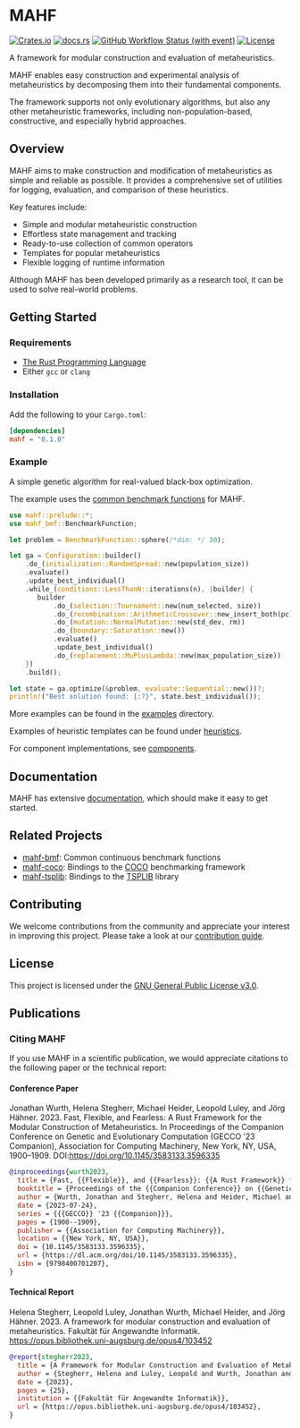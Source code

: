 # MAHF

[![Crates.io](https://img.shields.io/crates/v/mahf)](https://crates.io/crates/mahf)
[![docs.rs](https://img.shields.io/docsrs/mahf?logo=docsdotrs)](https://docs.rs/mahf/latest/mahf/)
[![GitHub Workflow Status (with event)](https://img.shields.io/github/actions/workflow/status/mahf-opt/mahf/ci.yml?logo=github)](https://github.com/mahf-opt/mahf/actions/workflows/ci.yml)
[![License](https://img.shields.io/github/license/mahf-opt/mahf)](https://github.com/mahf-opt/mahf/blob/master/LICENSE)

A framework for modular construction and evaluation of metaheuristics.

MAHF enables easy construction and experimental analysis of metaheuristics by decomposing them into their fundamental components.

The framework supports not only evolutionary algorithms, but also any other metaheuristic frameworks, including non-population-based, constructive, and especially hybrid approaches.

## Overview

MAHF aims to make construction and modification of metaheuristics as simple and reliable as possible.
It provides a comprehensive set of utilities for logging, evaluation, and comparison of these heuristics.

Key features include:
- Simple and modular metaheuristic construction
- Effortless state management and tracking
- Ready-to-use collection of common operators
- Templates for popular metaheuristics
- Flexible logging of runtime information

Although MAHF has been developed primarily as a research tool, it can be used to solve real-world problems.

## Getting Started

### Requirements

- [The Rust Programming Language](https://rust-lang.org)
- Either `gcc` or `clang`

### Installation

Add the following to your `Cargo.toml`:

```toml
[dependencies]
mahf = "0.1.0"
```

### Example

A simple genetic algorithm for real-valued black-box optimization.

The example uses the [common benchmark functions](https://github.com/mahf-opt/mahf-bmf) for MAHF.

```rust
use mahf::prelude::*;
use mahf_bmf::BenchmarkFunction;

let problem = BenchmarkFunction::sphere(/*dim: */ 30);

let ga = Configuration::builder()
    .do_(initialization::RandomSpread::new(population_size))
    .evaluate()
    .update_best_individual()
    .while_(conditions::LessThanN::iterations(n), |builder| {
       builder
           .do_(selection::Tournament::new(num_selected, size))
           .do_(recombination::ArithmeticCrossover::new_insert_both(pc))
           .do_(mutation::NormalMutation::new(std_dev, rm))
           .do_(boundary::Saturation::new())
           .evaluate()
           .update_best_individual()
           .do_(replacement::MuPlusLambda::new(max_population_size))
    })
    .build();

let state = ga.optimize(&problem, evaluate::Sequential::new())?;
println!("Best solution found: {:?}", state.best_individual());
```

More examples  can be found in the [examples](examples) directory.

Examples of heuristic templates can be found under [heuristics](src/heuristics).

For component implementations, see [components](src/components).

## Documentation

MAHF has extensive [documentation](https://docs.rs/mahf/latest/mahf/), which should make it easy to get started.

## Related Projects

- [mahf-bmf](https://github.com/mahf-opt/mahf-bmf): Common continuous benchmark functions
- [mahf-coco](https://github.com/mahf-opt/mahf-coco): Bindings to the [COCO](https://github.com/numbbo/coco) benchmarking framework
- [mahf-tsplib](https://github.com/mahf-opt/mahf-tsplib): Bindings to the [TSPLIB](http://comopt.ifi.uni-heidelberg.de/software/TSPLIB95/) library

## Contributing

We welcome contributions from the community and appreciate your interest in improving this project.
Please take a look at our [contribution guide](CONTRIBUTING.md).

## License

This project is licensed under the [GNU General Public License v3.0](https://github.com/mahf-opt/mahf/blob/master/LICENSE).

## Publications

### Citing MAHF

If you use MAHF in a scientific publication, we would appreciate citations to the following paper or the technical report:

#### Conference Paper

Jonathan Wurth, Helena Stegherr, Michael Heider, Leopold Luley, and Jörg Hähner. 2023.
Fast, Flexible, and Fearless: A Rust Framework for the Modular Construction of Metaheuristics.
In Proceedings of the Companion Conference on Genetic and Evolutionary Computation (GECCO ’23 Companion),
Association for Computing Machinery, New York, NY, USA, 1900–1909.
DOI:https://doi.org/10.1145/3583133.3596335

```bibtex
@inproceedings{wurth2023,
  title = {Fast, {{Flexible}}, and {{Fearless}}: {{A Rust Framework}} for the {{Modular Construction}} of {{Metaheuristics}}},
  booktitle = {Proceedings of the {{Companion Conference}} on {{Genetic}} and {{Evolutionary Computation}}},
  author = {Wurth, Jonathan and Stegherr, Helena and Heider, Michael and Luley, Leopold and Hähner, Jörg},
  date = {2023-07-24},
  series = {{{GECCO}} '23 {{Companion}}},
  pages = {1900--1909},
  publisher = {{Association for Computing Machinery}},
  location = {{New York, NY, USA}},
  doi = {10.1145/3583133.3596335},
  url = {https://dl.acm.org/doi/10.1145/3583133.3596335},
  isbn = {9798400701207},
}
```

#### Technical Report

Helena Stegherr, Leopold Luley, Jonathan Wurth, Michael Heider, and Jörg Hähner. 2023.
A framework for modular construction and evaluation of metaheuristics.
Fakultät für Angewandte Informatik. https://opus.bibliothek.uni-augsburg.de/opus4/103452

```bibtex
@report{stegherr2023,
  title = {A Framework for Modular Construction and Evaluation of Metaheuristics},
  author = {Stegherr, Helena and Luley, Leopold and Wurth, Jonathan and Heider, Michael and Hähner, Jörg},
  date = {2023},
  pages = {25},
  institution = {{Fakultät für Angewandte Informatik}},
  url = {https://opus.bibliothek.uni-augsburg.de/opus4/103452},
}
```
